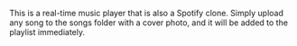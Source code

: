 This is a real-time music player that is also a Spotify clone. Simply upload any song to the songs folder with a cover photo, and it will be added to the playlist immediately. 
